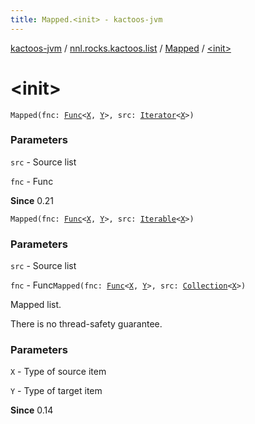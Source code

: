 ```yaml
---
title: Mapped.<init> - kactoos-jvm
---
```


[kactoos-jvm](../../index.html) / [nnl.rocks.kactoos.list](../index.html) / [Mapped](index.html) / [&lt;init&gt;](./-init-.html)

# &lt;init&gt;

`Mapped(fnc: `[`Func`](../../nnl.rocks.kactoos/-func/index.html)`<`[`X`](index.html#X)`, `[`Y`](index.html#Y)`>, src: `[`Iterator`](https://kotlinlang.org/api/latest/jvm/stdlib/kotlin.collections/-iterator/index.html)`<`[`X`](index.html#X)`>)`

### Parameters

`src` - Source list

`fnc` - Func

**Since**
0.21

`Mapped(fnc: `[`Func`](../../nnl.rocks.kactoos/-func/index.html)`<`[`X`](index.html#X)`, `[`Y`](index.html#Y)`>, src: `[`Iterable`](https://kotlinlang.org/api/latest/jvm/stdlib/kotlin.collections/-iterable/index.html)`<`[`X`](index.html#X)`>)`

### Parameters

`src` - Source list

`fnc` - Func`Mapped(fnc: `[`Func`](../../nnl.rocks.kactoos/-func/index.html)`<`[`X`](index.html#X)`, `[`Y`](index.html#Y)`>, src: `[`Collection`](https://kotlinlang.org/api/latest/jvm/stdlib/kotlin.collections/-collection/index.html)`<`[`X`](index.html#X)`>)`

Mapped list.

There is no thread-safety guarantee.

### Parameters

`X` - Type of source item

`Y` - Type of target item

**Since**
0.14

